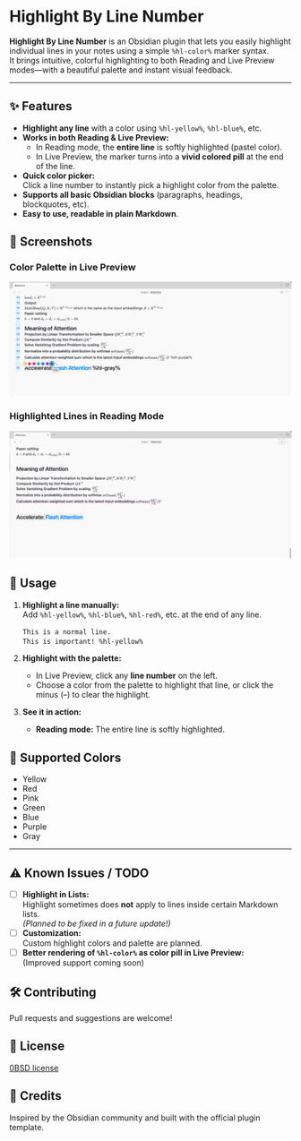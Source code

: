 # Highlight By Line Number

**Highlight By Line Number** is an Obsidian plugin that lets you easily highlight individual lines in your notes using a simple `%hl-color%` marker syntax.  
It brings intuitive, colorful highlighting to both Reading and Live Preview modes—with a beautiful palette and instant visual feedback.

---

## ✨ Features

- **Highlight any line** with a color using `%hl-yellow%`, `%hl-blue%`, etc.
- **Works in both Reading & Live Preview:**  
  - In Reading mode, the **entire line** is softly highlighted (pastel color).
  - In Live Preview, the marker turns into a **vivid colored pill** at the end of the line.
- **Quick color picker:**  
  Click a line number to instantly pick a highlight color from the palette.
- **Supports all basic Obsidian blocks** (paragraphs, headings, blockquotes, etc).
- **Easy to use, readable in plain Markdown**.


## 🌈 Screenshots

### Color Palette in Live Preview

![Color palette in Live Preview](./screenshot-palette.png)

### Highlighted Lines in Reading Mode

![Highlights in Reading Mode](./screenshot-reading.png)

## 📝 Usage

1. **Highlight a line manually:**  
   Add `%hl-yellow%`, `%hl-blue%`, `%hl-red%`, etc. at the end of any line.

   ```markdown
   This is a normal line.
   This is important! %hl-yellow%
   ```

2. **Highlight with the palette:**  
   - In Live Preview, click any **line number** on the left.
   - Choose a color from the palette to highlight that line, or click the minus (–) to clear the highlight.

3. **See it in action:**  
   - **Reading mode:** The entire line is softly highlighted.


## 🚦 Supported Colors

- Yellow
- Red
- Pink
- Green
- Blue
- Purple
- Gray

---

## ⚠️ Known Issues / TODO

- [ ] **Highlight in Lists:**  
      Highlight sometimes does **not** apply to lines inside certain Markdown lists.  
      _(Planned to be fixed in a future update!)_
- [ ] **Customization:**  
      Custom highlight colors and palette are planned.
- [ ] **Better rendering of `%hl-color%` as color pill in Live Preview:**  
      (Improved support coming soon)
  
## 🛠️ Contributing

Pull requests and suggestions are welcome!  

## 📜 License

[0BSD license](./LICENSE)

## 🙏 Credits

Inspired by the Obsidian community and built with the official plugin template.
